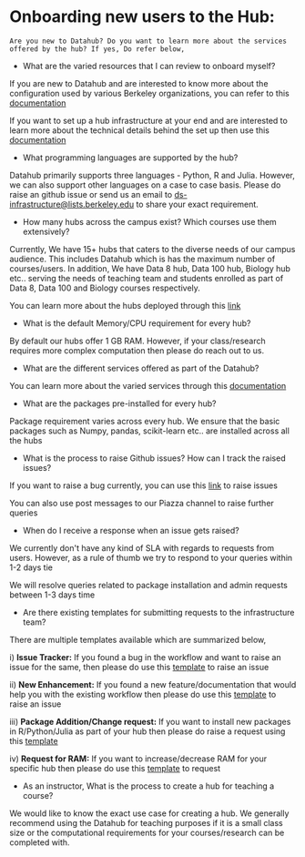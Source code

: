 # Onboarding new users to the Hub:

```{note}
Are you new to Datahub? Do you want to learn more about the services offered by the hub? If yes, Do refer below,

```

* What are the varied resources that I can review to onboard myself?

If you are new to Datahub and are interested to know more about the configuration used by various Berkeley organizations, you can refer to this [documentation](https://docs.datahub.berkeley.edu/en/latest/)

If you want to set up a hub infrastructure at your end and are interested to learn more about the technical details behind the set up then use this [documentation](https://zero-to-jupyterhub.readthedocs.io/en/latest/)

* What programming languages are supported by the hub?

Datahub primarily supports three languages - Python, R and Julia. However, we can also support other languages on a case to case basis. Please do raise an github issue or send us an email to ds-infrastructure@lists.berkeley.edu to share your exact requirement.

* How many hubs across the campus exist? Which courses use them extensively?

Currently, We have 15+ hubs that caters to the diverse needs of our campus audience. This includes Datahub which is has the maximum number of courses/users. In addition, We have Data 8 hub, Data 100 hub, Biology hub etc.. serving the needs of teaching team and students enrolled as part of Data 8, Data 100 and Biology courses respectively.

You can learn more about the hubs deployed through this [link](https://docs.datahub.berkeley.edu/en/latest/users/hubs.html)

* What is the default Memory/CPU requirement for every hub?

By default our hubs offer 1 GB RAM. However, if your class/research requires more complex computation then please do reach out to us.

* What are the different services offered as part of the Datahub?

You can learn more about the varied services through this [documentation](https://docs.datahub.berkeley.edu/en/latest/users/services.html)

* What are the packages pre-installed for every hub?

Package requirement varies across every hub. We ensure that the basic packages such as Numpy, pandas, scikit-learn etc.. are installed across all the hubs

* What is the process to raise Github issues? How can I track the raised issues?

If you want to raise a bug currently, you can use this [link](https://github.com/berkeley-dsep-infra/datahub/issues/new/choose) to raise issues

You can also use post messages to our Piazza channel to raise further queries 

* When do I receive a response when an issue gets raised?

We currently don't have any kind of SLA with regards to requests from users. However, as a rule of thumb we try to respond to your queries within 1-2 days tie

We will resolve queries related to package installation and admin requests between 1-3 days time

* Are there existing templates for submitting requests to the infrastructure team?

There are multiple templates available which are summarized below,

i) **Issue Tracker:** If you found a bug in the workflow and want to raise an issue for the same, then please do use this [template](https://github.com/berkeley-dsep-infra/datahub/issues/new?assignees=&labels=bug&template=bug_report.yml) to raise an issue


ii) **New Enhancement:** If you found a new feature/documentation that would help you with the existing workflow then please do use this [template](https://github.com/berkeley-dsep-infra/datahub/issues/new?assignees=&labels=type%3A+enhancement&template=featurerequest.md) to raise an issue


iii) **Package Addition/Change request:** If you want to install new packages in R/Python/Julia as part of your hub then please do raise a request using this [template](https://github.com/berkeley-dsep-infra/datahub/issues/new?assignees=&labels=support&template=higher-resources.md&title=Request+more+RAM+for+class+X)


iv) **Request for RAM:** If you want to increase/decrease RAM for your specific hub then please do use this [template](https://github.com/berkeley-dsep-infra/datahub/issues/new?assignees=&labels=support&template=datahub-package-addition---change-request.md&title=Request+python+package+X+for+class+Y) to request

* As an instructor, What is the process to create a hub for teaching a course?

We would like to know the exact use case for creating a hub. We generally recommend using the Datahub for teaching purposes if it is a small class size or the computational requirements for your courses/research can be completed with.
```